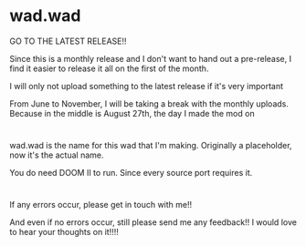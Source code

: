 # wad.wad
GO TO THE LATEST RELEASE!!

Since this is a monthly release and I don't want to hand out a pre-release,
I find it easier to release it all on the first of the month.

I will only not upload something to the latest release if it's very important

From June to November, I will be taking a break with the monthly uploads.
Because in the middle is August 27th, the day I made the mod on
#   
wad.wad is the name for this wad that I'm making.
Originally a placeholder, now it's the actual name.

You do need DOOM II to run. Since every source port requires it.
#
If any errors occur, please get in touch with me!!

And even if no errors occur, still please send me any feedback!! I would love to hear your thoughts on it!!!!
